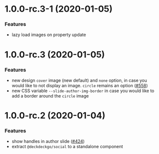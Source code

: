 <a name="1.0.0-rc.3-1"></a>
# 1.0.0-rc.3-1 (2020-01-05)

### Features

* lazy load images on property update

<a name="1.0.0-rc.3"></a>
# 1.0.0-rc.3 (2020-01-05)

### Features

* new design `cover` image (new default) and `none` option, in case you would like to not display an image. `circle` remains an option ([#558](https://github.com/deckgo/deckdeckgo/issues/558))
* new CSS variable `--slide-author-img-border` in case you would like to add a border around the `circle` image

<a name="1.0.0-rc.2"></a>
# 1.0.0-rc.2 (2020-01-04)

### Features

* show handles in author slide ([#424](https://github.com/deckgo/deckdeckgo/issues/424))
* extract `@deckdeckgo/social` to a standalone component
